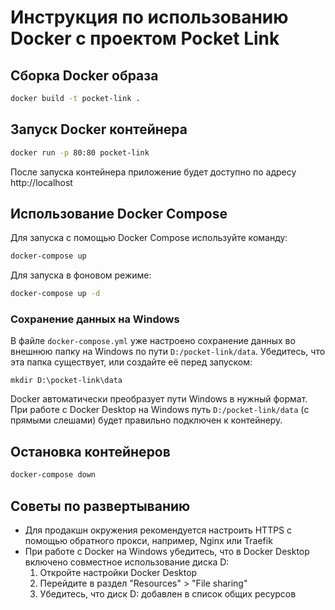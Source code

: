 
# Инструкция по использованию Docker с проектом Pocket Link

## Сборка Docker образа

```bash
docker build -t pocket-link .
```

## Запуск Docker контейнера

```bash
docker run -p 80:80 pocket-link
```

После запуска контейнера приложение будет доступно по адресу http://localhost

## Использование Docker Compose

Для запуска с помощью Docker Compose используйте команду:

```bash
docker-compose up
```

Для запуска в фоновом режиме:

```bash
docker-compose up -d
```

### Сохранение данных на Windows

В файле `docker-compose.yml` уже настроено сохранение данных во внешнюю папку на Windows по пути `D:/pocket-link/data`. Убедитесь, что эта папка существует, или создайте её перед запуском:

```
mkdir D:\pocket-link\data
```

Docker автоматически преобразует пути Windows в нужный формат. При работе с Docker Desktop на Windows путь `D:/pocket-link/data` (с прямыми слешами) будет правильно подключен к контейнеру.

## Остановка контейнеров

```bash
docker-compose down
```

## Советы по развертыванию

- Для продакшн окружения рекомендуется настроить HTTPS с помощью обратного прокси, например, Nginx или Traefik
- При работе с Docker на Windows убедитесь, что в Docker Desktop включено совместное использование диска D:
  1. Откройте настройки Docker Desktop
  2. Перейдите в раздел "Resources" > "File sharing"
  3. Убедитесь, что диск D: добавлен в список общих ресурсов
